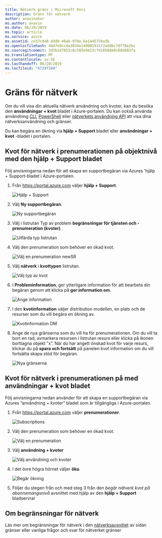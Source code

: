 ```yaml
---
title: Nätverk gräns | Microsoft Docs
description: Gräns för nätverk
author: anavinahar
ms.author: anavin
ms.date: 06/19/2019
ms.topic: article
ms.service: azure
ms.assetid: ce37c848-ddd9-46ab-978e-6a1445728a3b
ms.openlocfilehash: 48d7e9cc4a3034e149901931f2addbc7df78e2bc
ms.sourcegitcommit: 2d3b1d7653c6c585e9423cf41658de0c68d883fa
ms.translationtype: MT
ms.contentlocale: sv-SE
ms.lasthandoff: 06/20/2019
ms.locfileid: "67297244"
---
```

# <a name="networking-limit-increase"></a>Gräns för nätverk

Om du vill visa din aktuella nätverk användning och kvoter, kan du besöka den **användningar + kvot** bladet i Azure-portalen. Du kan också använda användning [CLI](https://docs.microsoft.com//cli/azure/network?view=azure-cli-latest#az-network-list-usages), [PowerShell](https://docs.microsoft.com/powershell/module/azurerm.network/get-azurermnetworkusage?view=azurermps-6.13.0) eller [nätverkets användning API](https://docs.microsoft.com/rest/api/virtualnetwork/virtualnetworks/listusage) att visa dina nätverksanvändning och gränser.

Du kan begära en ökning via **hjälp + Support** bladet eller **användningar + kvot** -bladet i portalen.

## <a name="request-networking-quota-increase-at-subscription-level-using-the-help--support-blade"></a>Kvot för nätverk i prenumerationen på objektnivå med den **hjälp + Support** bladet

Följ anvisningarna nedan för att skapa en supportbegäran via Azures 'hjälp + Support-bladet i Azure-portalen. 

1. Från https://portal.azure.com väljer **hjälp + Support**.

    ![Hjälp + Support](./media/resource-manager-core-quotas-request/helpsupport.png)
 
2.  Välj **Ny supportbegäran**. 

    ![Ny supportbegäran](./media/resource-manager-core-quotas-request/newsupportrequest.png)

3. Välj i listrutan Typ av problem **begränsningar för tjänsten och -prenumeration (kvoter)** .

    ![Utfärda typ listrutan](./media/resource-manager-core-quotas-request/issuetypedropdown.png)

4. Välj den prenumeration som behöver en ökad kvot.

    ![Välj en prenumeration newSR](./media/resource-manager-core-quotas-request/select-subscription-sr.png)
   
5. Välj **nätverk** i **kvottypen** listrutan. 

    ![Välj typ av kvot](./media/networking-quota-request/select-quota-type-network.png)

6. I **Probleminformation**, ger ytterligare information för att bearbeta din begäran genom att klicka på **ger information om**.

    ![Ange information](./media/resource-manager-core-quotas-request/provide-details.png)

7. I den **kvotinformation** väljer distribution modellen, en plats och de resurser som du vill begära en ökning av.

    ![Kvotinformation DM](./media/networking-quota-request/quota-details-network.png)

8.  Ange de nya gränserna som du vill ha för prenumerationen. Om du vill ta bort en rad, avmarkera resursen i listrutan resurs eller klicka på ikonen borttagna objekt ”x”. När du har angett önskad kvot för varje resurs, klickar du på **spara och fortsätt** på panelen kvot information om du vill fortsätta skapa stöd för begäran.

    ![Nya gränserna](./media/networking-quota-request/network-new-limits.png)


## <a name="request-networking-quota-increase-at-subscription-level-using-usages--quota-blade"></a>Kvot för nätverk i prenumerationen på med **användningar + kvot** bladet

Följ anvisningarna nedan använder för att skapa en supportbegäran via Azures ”användning + kvoter” bladet som är tillgängliga i Azure-portalen. 

1. Från https://portal.azure.com väljer **prenumerationer**.

    ![Subscriptions](./media/resource-manager-core-quotas-request/subscriptions.png)

2. Välj den prenumeration som behöver en ökad kvot.

    ![Välj en prenumeration](./media/resource-manager-core-quotas-request/select-subscription.png)

3. Välj **användning + kvoter**

    ![Välj användning och kvoter](./media/resource-manager-core-quotas-request/select-usage-quotas.png)

4. I det övre högra hörnet väljer **öka**.

    ![Begär ökning](./media/resource-manager-core-quotas-request/request-increase.png)

5. Följer du stegen från och med steg 3 från den *begär nätverk kvot på abonnemangsnivå* avsnittet med hjälp av den **hjälp + Support** bladservrar

## <a name="about-networking-limits"></a>Om begränsningar för nätverk

Läs mer om begränsningar för nätverk i den [nätverksavsnittet](../azure-subscription-service-limits.md#networking-limits) av sidan gränser eller vanliga frågor och svar för nätverket gränser